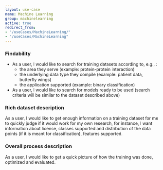 ```yaml
---
layout: use-case
name: Machine Learning
group: machinelearning
active: true
redirect_from: 
- "/useCases/MachineLearning/"
- "/useCases/MachineLearning"
---
```


### Findability

* As a user, I would like to search for training datasets according to, e.g., :
  * the area they serve (example: protein-protein interaction)
  * the underlying data type they compile (example: patient data, butterfly wings)
  * the application supported (example: binary classification)
* As a user, I would like to search for models ready to be used (search criteria will be similar to the dataset described above)

### Rich dataset description

As a user, I would like to get enough information on a training dataset for me to quickly judge if it would work for my own research, for instance, I want information about license, classes supported and distribution of the data points (if it is meant for classification), features supported.

### Overall process description

As a user, I would like to get a quick picture of how the training was done, optimized and evaluated.